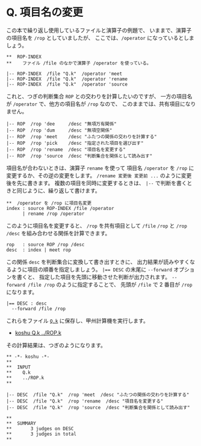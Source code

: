 # Q. 項目名の変更


この本で繰り返し使用しているファイルと演算子の例題で、
いままで、演算子の項目名を `/rop` としていましたが、
ここでは、`/operator` になっているとしましょう。

~~~~~~~~~~~~~~~~~~~~~~~~~~~~~~~~~~~~~~~~~~~~ { .koshu .input }
**  ROP-INDEX
**    ファイル /file のなかで演算子 /operator を使っている。

|-- ROP-INDEX  /file "Q.k"  /operator 'meet
|-- ROP-INDEX  /file "Q.k"  /operator 'rename
|-- ROP-INDEX  /file "Q.k"  /operator 'source
~~~~~~~~~~~~~~~~~~~~~~~~~~~~~~~~~~~~~~~~~~~~~~~~~~~~~~~~~~~~~~~

これと、つぎの判断集合 `ROP` との交わりを計算したいのですが、
一方の項目名が `/operator` で、他方の項目名が `/rop` なので、
このままでは、共有項目になりません。

~~~~~~~~~~~~~~~~~~~~~~~~~~~~~~~~~~~~~~~~~~~~ { .koshu .input }
|-- ROP  /rop 'dee     /desc "無項万有関係"
|-- ROP  /rop 'dum     /desc "無項空関係"
|-- ROP  /rop 'meet    /desc "ふたつの関係の交わりを計算する"
|-- ROP  /rop 'pick    /desc "指定された項目を選び出す"
|-- ROP  /rop 'rename  /desc "項目名を変更する"
|-- ROP  /rop 'source  /desc "判断集合を関係として読み出す"
~~~~~~~~~~~~~~~~~~~~~~~~~~~~~~~~~~~~~~~~~~~~~~~~~~~~~~~~~~~~~~~

項目名が合わないときは、演算子 `rename` を使って
項目名 `/operator` を `/rop` に変更するか、その逆の変更をします。
`/rename 変更後 変更前 ...` のように変更後を先に書きます。
複数の項目を同時に変更するときは、
`|--` で判断を書くときと同じように、繰り返して書けます。

~~~~~~~~~~~~~~~~~~~~~~~~~~~~~~~~~~~~~~~~~~~~ { .koshu .input }
**  /operator を /rop に項目名変更
index : source ROP-INDEX /file /operator
      | rename /rop /operator
~~~~~~~~~~~~~~~~~~~~~~~~~~~~~~~~~~~~~~~~~~~~~~~~~~~~~~~~~~~~~~~

このように項目名を変更すると、
`/rop` を共有項目として
`/file` `/rop` と `/rop` `/desc`
を組み合わせる関係を計算できます。

~~~~~~~~~~~~~~~~~~~~~~~~~~~~~~~~~~~~~~~~~~~~ { .koshu .input }
rop   : source ROP /rop /desc
desc  : index | meet rop
~~~~~~~~~~~~~~~~~~~~~~~~~~~~~~~~~~~~~~~~~~~~~~~~~~~~~~~~~~~~~~~

この関係 `desc` を判断集合に変換して書き出すときに、
出力結果が読みやすくなるように項目の順番を指定しましょう。
`|== DESC` の末尾に `--forward` オプションを書くと、
指定した項目を先頭に移動させた判断が出力されます。
`--forward /file /rop` のように指定することで、
先頭が `/file` で 2 番目が `/rop` になります。

~~~~~~~~~~~~~~~~~~~~~~~~~~~~~~~~~~~~~~~~~~~~ { .koshu .input }
|== DESC : desc
  --forward /file /rop
~~~~~~~~~~~~~~~~~~~~~~~~~~~~~~~~~~~~~~~~~~~~~~~~~~~~~~~~~~~~~~~

これらをファイル [`Q.k`][Q.k] に保存し、甲州計算機を実行します。

* [koshu Q.k ../ROP.k]

その計算結果は、つぎのようになります。

~~~~~~~~~~~~~~~~~~~~~~~~~~~~~~~~~~~~~~~~~~~~ { .koshu .output }
** -*- koshu -*-
**
**  INPUT
**    Q.k
**    ../ROP.k
**

|-- DESC  /file "Q.k"  /rop 'meet  /desc "ふたつの関係の交わりを計算する"
|-- DESC  /file "Q.k"  /rop 'rename  /desc "項目名を変更する"
|-- DESC  /file "Q.k"  /rop 'source  /desc "判断集合を関係として読み出す"

**
**  SUMMARY
**       3 judges on DESC
**       3 judges in total
**
~~~~~~~~~~~~~~~~~~~~~~~~~~~~~~~~~~~~~~~~~~~~~~~~~~~~~~~~~~~~~~~


[Q.k]:   ../Q/Q.k
[koshu Q.k ../ROP.k]: INOUT.md
